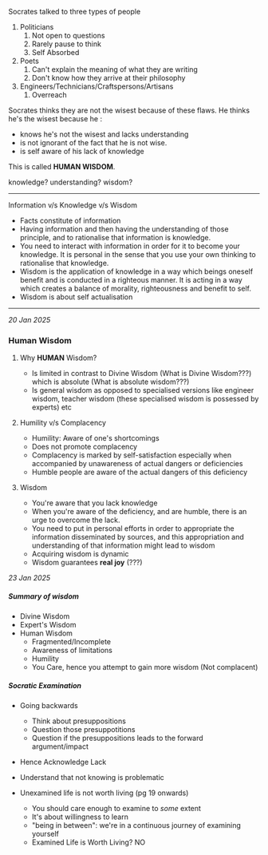 
Socrates talked to three types of people
1. Politicians
	1. Not open to questions
	2. Rarely pause to think
	3. Self Absorbed
2. Poets
	1. Can't explain the meaning of what they are writing
	2. Don't know how they arrive at their philosophy
3. Engineers/Technicians/Craftspersons/Artisans
	1. Overreach

Socrates thinks they are not the wisest because of these flaws.
He thinks he's the wisest because he :
- knows he's not the wisest and lacks understanding
- is not ignorant of the fact that he is not wise. 
- is self aware of his lack of knowledge 

This is called **HUMAN WISDOM**.

knowledge? understanding? wisdom?

---
Information v/s Knowledge v/s Wisdom

- Facts constitute of information
- Having information and then having the understanding of those principle, and to rationalise that information is knowledge.
- You need to interact with information in order for it to become your knowledge. It is personal in the sense that you use your own thinking to rationalise that knowledge.
- Wisdom is the application of knowledge in a way which beings oneself benefit and is conducted in a righteous manner. It is acting in a way which creates a balance of morality, righteousness and benefit to self.
- Wisdom is about self actualisation

---
*20 Jan 2025*

### Human Wisdom

1. Why **HUMAN** Wisdom?
	- Is limited in contrast to Divine Wisdom (What is Divine Wisdom???) which is absolute (What is absolute wisdom???)
	- Is general wisdom as opposed to specialised versions like engineer wisdom, teacher wisdom (these specialised wisdom is possessed by experts) etc
	
2. Humility v/s Complacency
	- Humility: Aware of one's shortcomings
	- Does not promote complacency
	- Complacency is marked by self-satisfaction especially when accompanied by unawareness of actual dangers or deficiencies
	- Humble people are aware of the actual dangers of this deficiency

3. Wisdom
	- You're aware that you lack knowledge
	- When you're aware of the deficiency, and are humble, there is an urge to overcome the lack.
	- You need to put in personal efforts in order to appropriate the information disseminated by sources, and this appropriation and understanding of that information might lead to wisdom
	- Acquiring wisdom is dynamic
	- Wisdom guarantees **real joy** (???)

*23 Jan 2025*

##### Summary of wisdom

- Divine Wisdom
- Expert's Wisdom
- Human Wisdom
	- Fragmented/Incomplete
	- Awareness of limitations
	- Humility
	- You Care, hence you attempt to gain more wisdom (Not complacent)

##### Socratic Examination
- Going backwards
	- Think about presuppositions
	- Question those presuppotitions
	- Question if the presuppositions leads to the forward argument/impact
- Hence Acknowledge Lack
- Understand that not knowing is problematic

- Unexamined life is not worth living (pg 19 onwards)
	- You should care enough to examine to *some* extent
	- It's about willingness to learn
	- "being in between": we're in a continuous journey of examining yourself
	- Examined Life is Worth Living? NO
